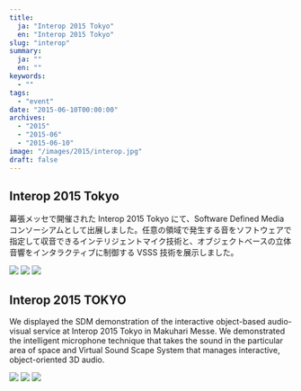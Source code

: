 ```yaml
---
title:
  ja: "Interop 2015 Tokyo"
  en: "Interop 2015 Tokyo"
slug: "interop"
summary:
  ja: ""
  en: ""
keywords:
  - ""
tags:
  - "event"
date: "2015-06-10T00:00:00"
archives:
  - "2015"
  - "2015-06"
  - "2015-06-10"
image: "/images/2015/interop.jpg"
draft: false
---
```


<!-- 日本語記事ここから -->
<section lang="ja" v-if="$context.locale === 'ja-jp'">

# Interop 2015 Tokyo

幕張メッセで開催された Interop 2015 Tokyo にて、Software Defined Media コンソーシアムとして出展しました。任意の領域で発生する音をソフトウェアで指定して収音できるインテリジェントマイク技術と、オブジェクトベースの立体音響をインタラクティブに制御する VSSS 技術を展示しました。

<div class="grid grid-rows-1 grid-cols-3 gap-4">
  <a href="/archives/img/interop2015/Interop2015-1.jpg"><img src="/archives/img/interop2015/Interop2015-1.jpg" /></a>
  <a href="/archives/img/interop2015/Interop2015-2.jpg"><img src="/archives/img/interop2015/Interop2015-2.jpg" /></a>
  <a href="/archives/img/interop2015/Interop2015-3.jpg"><img src="/archives/img/interop2015/Interop2015-3.jpg" /></a>
</div>

</section>
<!-- 日本語記事ここまで -->

<!-- English article start -->
<section lang="en" v-else>

# Interop 2015 TOKYO

We displayed the SDM demonstration of the interactive object-based audio-visual service at Interop 2015 Tokyo in Makuhari Messe. We demonstrated the intelligent microphone technique that takes the sound in the particular area of space and Virtual Sound Scape System that manages interactive, object-oriented 3D audio.

<div class="grid grid-rows-1 grid-cols-3 gap-4">
  <a href="/archives/img/interop2015/Interop2015-1.jpg"><img src="/archives/img/interop2015/Interop2015-1.jpg" /></a>
  <a href="/archives/img/interop2015/Interop2015-2.jpg"><img src="/archives/img/interop2015/Interop2015-2.jpg" /></a>
  <a href="/archives/img/interop2015/Interop2015-3.jpg"><img src="/archives/img/interop2015/Interop2015-3.jpg" /></a>
</div>

</section>
<!-- English article end -->

